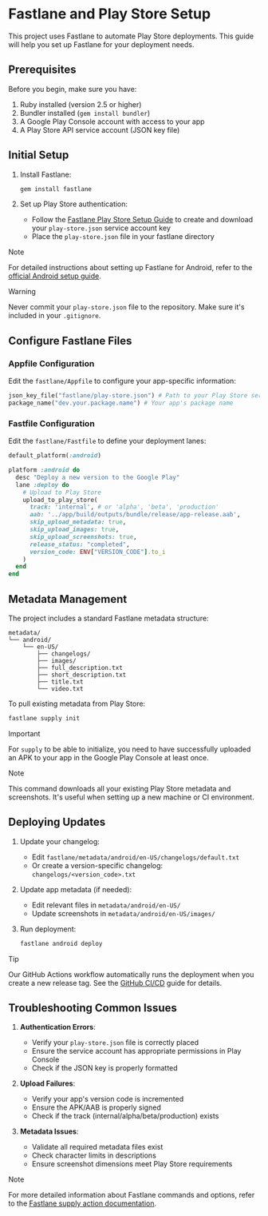 # Fastlane and Play Store Setup

This project uses Fastlane to automate Play Store deployments. This guide will help you set up
Fastlane for your deployment needs.

## Prerequisites

Before you begin, make sure you have:

1. Ruby installed (version 2.5 or higher)
2. Bundler installed (`gem install bundler`)
3. A Google Play Console account with access to your app
4. A Play Store API service account (JSON key file)

## Initial Setup

1. Install Fastlane:
   ```bash
   gem install fastlane
   ```

2. Set up Play Store authentication:
	- Follow
	  the [Fastlane Play Store Setup Guide](https://docs.fastlane.tools/actions/upload_to_play_store/)
	  to create and download your `play-store.json` service account key
	- Place the `play-store.json` file in your fastlane directory

> [!NOTE]
> For detailed instructions about setting up Fastlane for Android, refer to
> the [official Android setup guide](https://docs.fastlane.tools/getting-started/android/setup/).

> [!WARNING]
> Never commit your `play-store.json` file to the repository. Make sure it's included in your
> `.gitignore`.

## Configure Fastlane Files

### Appfile Configuration

Edit the `fastlane/Appfile` to configure your app-specific information:

```ruby
json_key_file("fastlane/play-store.json") # Path to your Play Store service account json file
package_name("dev.your.package.name") # Your app's package name
```

### Fastfile Configuration

Edit the `fastlane/Fastfile` to define your deployment lanes:

```ruby
default_platform(:android)

platform :android do
  desc "Deploy a new version to the Google Play"
  lane :deploy do
    # Upload to Play Store
    upload_to_play_store(
      track: 'internal', # or 'alpha', 'beta', 'production'
      aab: '../app/build/outputs/bundle/release/app-release.aab',
      skip_upload_metadata: true,
      skip_upload_images: true,
      skip_upload_screenshots: true,
      release_status: "completed",
      version_code: ENV["VERSION_CODE"].to_i
    )
  end
end
```

## Metadata Management

The project includes a standard Fastlane metadata structure:

```
metadata/
└── android/
    └── en-US/
        ├── changelogs/
        ├── images/
        ├── full_description.txt
        ├── short_description.txt
        ├── title.txt
        └── video.txt
```

To pull existing metadata from Play Store:

```bash
fastlane supply init
```

> [!IMPORTANT]
> For `supply` to be able to initialize, you need to have successfully uploaded an APK to your app
> in the Google Play Console at least once.

> [!NOTE]
> This command downloads all your existing Play Store metadata and screenshots. It's useful when
> setting up a new machine or CI environment.

## Deploying Updates

1. Update your changelog:
	- Edit `fastlane/metadata/android/en-US/changelogs/default.txt`
	- Or create a version-specific changelog: `changelogs/<version_code>.txt`

2. Update app metadata (if needed):
	- Edit relevant files in `metadata/android/en-US/`
	- Update screenshots in `metadata/android/en-US/images/`

3. Run deployment:
   ```bash
   fastlane android deploy
   ```

> [!TIP]
> Our GitHub Actions workflow automatically runs the deployment when you create a new release tag.
> See the [GitHub CI/CD](github.md) guide for details.

## Troubleshooting Common Issues

1. **Authentication Errors**:
	- Verify your `play-store.json` file is correctly placed
	- Ensure the service account has appropriate permissions in Play Console
	- Check if the JSON key is properly formatted

2. **Upload Failures**:
	- Verify your app's version code is incremented
	- Ensure the APK/AAB is properly signed
	- Check if the track (internal/alpha/beta/production) exists

3. **Metadata Issues**:
	- Validate all required metadata files exist
	- Check character limits in descriptions
	- Ensure screenshot dimensions meet Play Store requirements

> [!NOTE]
> For more detailed information about Fastlane commands and options, refer to
> the [Fastlane supply action documentation](https://docs.fastlane.tools/actions/supply/).
